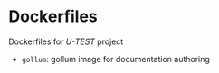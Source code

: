 # Dockerfiles

Dockerfiles for _U-TEST_ project
- `gollum`: gollum image for documentation authoring
